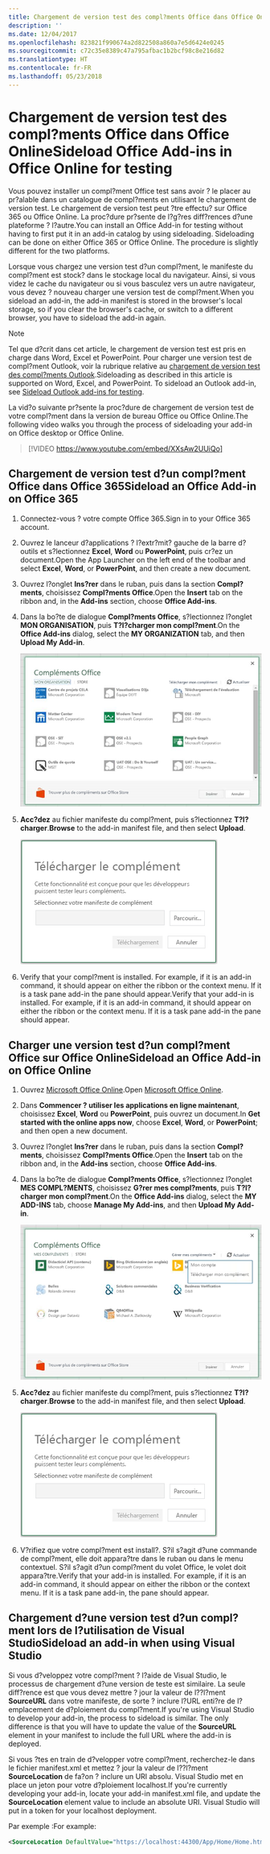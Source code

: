 ```yaml
---
title: Chargement de version test des compl?ments Office dans Office Online
description: ''
ms.date: 12/04/2017
ms.openlocfilehash: 823821f990674a2d822508a860a7e5d6424e0245
ms.sourcegitcommit: c72c35e8389c47a795afbac1b2bcf98c8e216d82
ms.translationtype: HT
ms.contentlocale: fr-FR
ms.lasthandoff: 05/23/2018
---
```

# <a name="sideload-office-add-ins-in-office-online-for-testing"></a><span data-ttu-id="52169-102">Chargement de version test des compl?ments Office dans Office Online</span><span class="sxs-lookup"><span data-stu-id="52169-102">Sideload Office Add-ins in Office Online for testing</span></span>

<span data-ttu-id="52169-p101">Vous pouvez installer un compl?ment Office test sans avoir ? le placer au pr?alable dans un catalogue de compl?ments en utilisant le chargement de version test. Le chargement de version test peut ?tre effectu? sur Office 365 ou Office Online. La proc?dure pr?sente de l?g?res diff?rences d?une plateforme ? l?autre.</span><span class="sxs-lookup"><span data-stu-id="52169-p101">You can install an Office Add-in for testing without having to first put it in an add-in catalog by using sideloading. Sideloading can be done on either Office 365 or Office Online. The procedure is slightly different for the two platforms.</span></span> 

<span data-ttu-id="52169-106">Lorsque vous chargez une version test d?un compl?ment, le manifeste du compl?ment est stock? dans le stockage local du navigateur. Ainsi, si vous videz le cache du navigateur ou si vous basculez vers un autre navigateur, vous devez ? nouveau charger une version test de compl?ment.</span><span class="sxs-lookup"><span data-stu-id="52169-106">When you sideload an add-in, the add-in manifest is stored in the browser's local storage, so if you clear the browser's cache, or switch to a different browser, you have to sideload the add-in again.</span></span>


> [!NOTE]
> <span data-ttu-id="52169-p102">Tel que d?crit dans cet article, le chargement de version test est pris en charge dans Word, Excel et PowerPoint. Pour charger une version test de compl?ment Outlook, voir la rubrique relative au [chargement de version test des compl?ments Outlook](https://docs.microsoft.com/en-us/outlook/add-ins/sideload-outlook-add-ins-for-testing).</span><span class="sxs-lookup"><span data-stu-id="52169-p102">Sideloading as described in this article is supported on Word, Excel, and PowerPoint. To sideload an Outlook add-in, see [Sideload Outlook add-ins for testing](https://docs.microsoft.com/en-us/outlook/add-ins/sideload-outlook-add-ins-for-testing).</span></span>

<span data-ttu-id="52169-109">La vid?o suivante pr?sente la proc?dure de chargement de version test de votre compl?ment dans la version de bureau Office ou Office Online.</span><span class="sxs-lookup"><span data-stu-id="52169-109">The following video walks you through the process of sideloading your add-in on Office desktop or Office Online.</span></span>  


> [!VIDEO https://www.youtube.com/embed/XXsAw2UUiQo]

## <a name="sideload-an-office-add-in-on-office-365"></a><span data-ttu-id="52169-110">Chargement de version test d?un compl?ment Office dans Office 365</span><span class="sxs-lookup"><span data-stu-id="52169-110">Sideload an Office Add-in on Office 365</span></span>


1. <span data-ttu-id="52169-111">Connectez-vous ? votre compte Office 365.</span><span class="sxs-lookup"><span data-stu-id="52169-111">Sign in to your Office 365 account.</span></span>
    
2. <span data-ttu-id="52169-112">Ouvrez le lanceur d?applications ? l?extr?mit? gauche de la barre d?outils et s?lectionnez **Excel**,  **Word** ou **PowerPoint**, puis cr?ez un document.</span><span class="sxs-lookup"><span data-stu-id="52169-112">Open the App Launcher on the left end of the toolbar and select  **Excel**,  **Word**, or  **PowerPoint**, and then create a new document.</span></span>
    
3. <span data-ttu-id="52169-113">Ouvrez l?onglet **Ins?rer** dans le ruban, puis dans la section **Compl?ments**, choisissez **Compl?ments Office**.</span><span class="sxs-lookup"><span data-stu-id="52169-113">Open the  **Insert** tab on the ribbon and, in the **Add-ins** section, choose **Office Add-ins**.</span></span>
    
4. <span data-ttu-id="52169-114">Dans la bo?te de dialogue **Compl?ments Office**, s?lectionnez l?onglet **MON ORGANISATION**, puis **T?l?charger mon compl?ment**.</span><span class="sxs-lookup"><span data-stu-id="52169-114">On the  **Office Add-ins** dialog, select the **MY ORGANIZATION** tab, and then **Upload My Add-in**.</span></span>
    
    ![Bo?te de dialogue intitul?e Compl?ment Office avec un lien dans le coin sup?rieur gauche indiquant ? Charger mon compl?ment ?.](../images/office-add-ins.png)

5.  <span data-ttu-id="52169-116">**Acc?dez** au fichier manifeste du compl?ment, puis s?lectionnez **T?l?charger**.</span><span class="sxs-lookup"><span data-stu-id="52169-116">**Browse** to the add-in manifest file, and then select **Upload**.</span></span>
    
    ![Bo?te de dialogue de chargement de compl?ment avec des boutons pour parcourir, t?l?charger et annuler.](../images/upload-add-in.png)

6. <span data-ttu-id="52169-p103">Verify that your compl?ment is installed. For example, if it is an add-in command, it should appear on either the ribbon or the context menu. If it is a task pane add-in the pane should appear.</span><span class="sxs-lookup"><span data-stu-id="52169-p103">Verify that your add-in is installed. For example, if it is an add-in command, it should appear on either the ribbon or the context menu. If it is a task pane add-in the pane should appear.</span></span>
    

## <a name="sideload-an-office-add-in-on-office-online"></a><span data-ttu-id="52169-121">Charger une version test d?un compl?ment Office sur Office Online</span><span class="sxs-lookup"><span data-stu-id="52169-121">Sideload an Office Add-in on Office Online</span></span>


1. <span data-ttu-id="52169-122">Ouvrez [Microsoft Office Online](https://office.live.com/).</span><span class="sxs-lookup"><span data-stu-id="52169-122">Open [Microsoft Office Online](https://office.live.com/).</span></span>
    
2. <span data-ttu-id="52169-123">Dans **Commencer ? utiliser les applications en ligne maintenant**, choisissez **Excel**, **Word** ou **PowerPoint**, puis ouvrez un document.</span><span class="sxs-lookup"><span data-stu-id="52169-123">In  **Get started with the online apps now**, choose  **Excel**,  **Word**, or  **PowerPoint**; and then open a new document.</span></span>
    
3. <span data-ttu-id="52169-124">Ouvrez l?onglet **Ins?rer** dans le ruban, puis dans la section **Compl?ments**, choisissez **Compl?ments Office**.</span><span class="sxs-lookup"><span data-stu-id="52169-124">Open the  **Insert** tab on the ribbon and, in the **Add-ins** section, choose **Office Add-ins**.</span></span>
    
4. <span data-ttu-id="52169-125">Dans la bo?te de dialogue **Compl?ments Office**, s?lectionnez l?onglet **MES COMPL?MENTS**, choisissez **G?rer mes compl?ments**, puis **T?l?charger mon compl?ment**.</span><span class="sxs-lookup"><span data-stu-id="52169-125">On the  **Office Add-ins** dialog, select the **MY ADD-INS** tab, choose **Manage My Add-ins**, and then  **Upload My Add-in**.</span></span>
    
    ![Bo?te de dialogue Compl?ments Office avec une liste d?roulante dans le coin sup?rieur droit indiquant ? G?rer mes compl?ments ? et une autre liste d?roulante sous cette derni?re avec l?option ? Charger mon compl?ment ?](../images/office-add-ins-my-account.png)

5.  <span data-ttu-id="52169-127">**Acc?dez** au fichier manifeste du compl?ment, puis s?lectionnez **T?l?charger**.</span><span class="sxs-lookup"><span data-stu-id="52169-127">**Browse** to the add-in manifest file, and then select **Upload**.</span></span>
    
    ![Bo?te de dialogue de t?l?chargement de compl?ment avec des boutons pour parcourir, t?l?charger et annuler.](../images/upload-add-in.png)

6. <span data-ttu-id="52169-p104">V?rifiez que votre compl?ment est install?. S?il s?agit d?une commande de compl?ment, elle doit appara?tre dans le ruban ou dans le menu contextuel. S?il s?agit d?un compl?ment du volet Office, le volet doit appara?tre.</span><span class="sxs-lookup"><span data-stu-id="52169-p104">Verify that your add-in is installed. For example, if it is an add-in command, it should appear on either the ribbon or the context menu. If it is a task pane add-in, the pane should appear.</span></span>

## <a name="sideload-an-add-in-when-using-visual-studio"></a><span data-ttu-id="52169-132">Chargement d?une version test d?un compl?ment lors de l?utilisation de Visual Studio</span><span class="sxs-lookup"><span data-stu-id="52169-132">Sideload an add-in when using Visual Studio</span></span>

<span data-ttu-id="52169-p105">Si vous d?veloppez votre compl?ment ? l?aide de Visual Studio, le processus de chargement d?une version de teste est similaire. La seule diff?rence est que vous devez mettre ? jour la valeur de l??l?ment **SourceURL** dans votre manifeste, de sorte ? inclure l?URL enti?re de l?emplacement de d?ploiement du compl?ment.</span><span class="sxs-lookup"><span data-stu-id="52169-p105">If you're using Visual Studio to develop your add-in, the process to sideload is similar. The only difference is that you will have to update the value of the **SourceURL** element in your manifest to include the full URL where the add-in is deployed.</span></span> 

<span data-ttu-id="52169-p106">Si vous ?tes en train de d?velopper votre compl?ment, recherchez-le dans le fichier manifest.xml et mettez ? jour la valeur de l??l?ment **SourceLocation** de fa?on ? inclure un URI absolu. Visual Studio met en place un jeton pour votre d?ploiement localhost.</span><span class="sxs-lookup"><span data-stu-id="52169-p106">If you're currently developing your add-in, locate your add-in manifest.xml file, and update the **SourceLocation** element value to include an absolute URI. Visual Studio will put in a token for your localhost deployment.</span></span>

<span data-ttu-id="52169-137">Par exemple :</span><span class="sxs-lookup"><span data-stu-id="52169-137">For example:</span></span> 

```xml
<SourceLocation DefaultValue="https://localhost:44300/App/Home/Home.html" />
```
